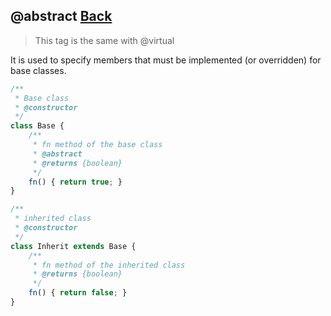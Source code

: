 ## @abstract [Back](../jsdoc.md)

> This tag is the same with @virtual

It is used to specify members that must be implemented (or overridden) for base classes.

```js
/**
 * Base class
 * @constructor
 */
class Base {
    /**
     * fn method of the base class
     * @abstract
     * @returns {boolean}
     */
    fn() { return true; }
}

/**
 * inherited class
 * @constructor
 */
class Inherit extends Base {
    /**
     * fn method of the inherited class
     * @returns {boolean}
     */
    fn() { return false; }
}
```
